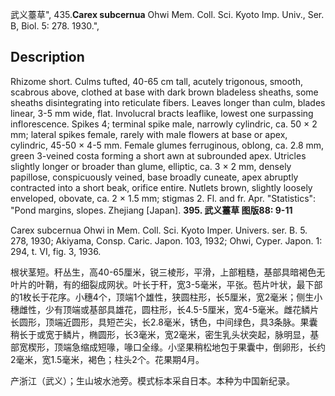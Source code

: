 武义薹草",
435.**Carex subcernua** Ohwi Mem. Coll. Sci. Kyoto Imp. Univ., Ser. B, Biol. 5: 278. 1930.",

## Description
Rhizome short. Culms tufted, 40-65 cm tall, acutely trigonous, smooth, scabrous above, clothed at base with dark brown bladeless sheaths, some sheaths disintegrating into reticulate fibers. Leaves longer than culm, blades linear, 3-5 mm wide, flat. Involucral bracts leaflike, lowest one surpassing inflorescence. Spikes 4; terminal spike male, narrowly cylindric, ca. 50 × 2 mm; lateral spikes female, rarely with male flowers at base or apex, cylindric, 45-50 × 4-5 mm. Female glumes ferruginous, oblong, ca. 2.8 mm, green 3-veined costa forming a short awn at subrounded apex. Utricles slightly longer or broader than glume, elliptic, ca. 3 × 2 mm, densely papillose, conspicuously veined, base broadly cuneate, apex abruptly contracted into a short beak, orifice entire. Nutlets brown, slightly loosely enveloped, obovate, ca. 2 × 1.5 mm; stigmas 2. Fl. and fr. Apr.
  "Statistics": "Pond margins, slopes. Zhejiang [Japan].
**395. 武义薹草 图版88: 9-11**

Carex subcernua Ohwi in Mem. Coll. Sci. Kyoto Imper. Univers. ser. B. 5. 278, 1930; Akiyama, Consp. Caric. Japon. 103, 1932; Ohwi, Cyper. Japon. 1: 294, t. VI, fig. 3, 1936.

根状茎短。秆丛生，高40-65厘米，锐三棱形，平滑，上部粗糙，基部具暗褐色无叶片的叶鞘，有的细裂成网状。叶长于秆，宽3-5毫米，平张。苞片叶状，最下部的1枚长于花序。小穗4个，顶端1个雄性，狭圆柱形，长5厘米，宽2毫米；侧生小穗雌性，少有顶端或基部具雄花，圆柱形，长4.5-5厘米，宽4-5毫米。雌花鳞片长圆形，顶端近圆形，具短芒尖，长2.8毫米，锈色，中间绿色，具3条脉。果囊稍长于或宽于鳞片，椭圆形，长3毫米，宽2毫米，密生乳头状突起，脉明显，基部宽楔形，顶端急缩成短喙，喙口全缘。小坚果稍松地包于果囊中，倒卵形，长约2毫米，宽1.5毫米，褐色；柱头2个。花果期4月。

产浙江（武义）；生山坡水池旁。模式标本采自日本。本种为中国新纪录。
